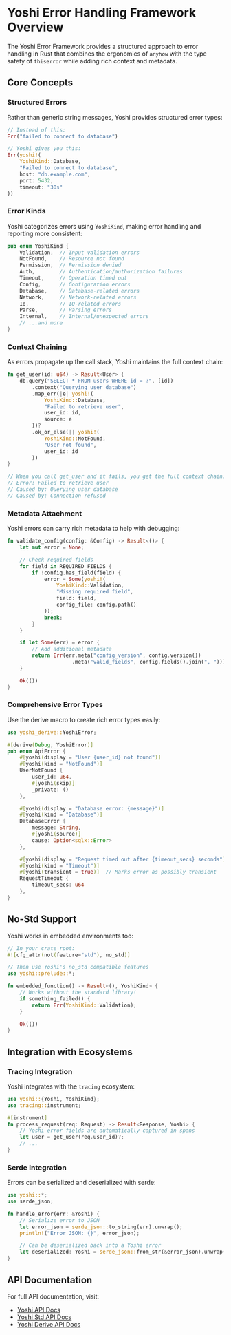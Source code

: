 # Yoshi Error Handling Framework Overview

The Yoshi Error Framework provides a structured approach to error handling in Rust that combines the ergonomics of `anyhow` with the type safety of `thiserror` while adding rich context and metadata.

## Core Concepts

### Structured Errors

Rather than generic string messages, Yoshi provides structured error types:

```rust
// Instead of this:
Err("failed to connect to database")

// Yoshi gives you this:
Err(yoshi!(
    YoshiKind::Database,
    "Failed to connect to database",
    host: "db.example.com",
    port: 5432,
    timeout: "30s"
))
```

### Error Kinds

Yoshi categorizes errors using `YoshiKind`, making error handling and reporting more consistent:

```rust
pub enum YoshiKind {
    Validation,  // Input validation errors
    NotFound,    // Resource not found
    Permission,  // Permission denied
    Auth,        // Authentication/authorization failures
    Timeout,     // Operation timed out
    Config,      // Configuration errors
    Database,    // Database-related errors
    Network,     // Network-related errors
    Io,          // IO-related errors
    Parse,       // Parsing errors
    Internal,    // Internal/unexpected errors
    // ...and more
}
```

### Context Chaining

As errors propagate up the call stack, Yoshi maintains the full context chain:

```rust
fn get_user(id: u64) -> Result<User> {
    db.query("SELECT * FROM users WHERE id = ?", [id])
        .context("Querying user database")
        .map_err(|e| yoshi!(
            YoshiKind::Database,
            "Failed to retrieve user",
            user_id: id,
            source: e
        ))?
        .ok_or_else(|| yoshi!(
            YoshiKind::NotFound,
            "User not found",
            user_id: id
        ))
}

// When you call get_user and it fails, you get the full context chain:
// Error: Failed to retrieve user
// Caused by: Querying user database
// Caused by: Connection refused
```

### Metadata Attachment

Yoshi errors can carry rich metadata to help with debugging:

```rust
fn validate_config(config: &Config) -> Result<()> {
    let mut error = None;

    // Check required fields
    for field in REQUIRED_FIELDS {
        if !config.has_field(field) {
            error = Some(yoshi!(
                YoshiKind::Validation,
                "Missing required field",
                field: field,
                config_file: config.path()
            ));
            break;
        }
    }

    if let Some(err) = error {
        // Add additional metadata
        return Err(err.meta("config_version", config.version())
                     .meta("valid_fields", config.fields().join(", ")));
    }

    Ok(())
}
```

### Comprehensive Error Types

Use the derive macro to create rich error types easily:

```rust
use yoshi_derive::YoshiError;

#[derive(Debug, YoshiError)]
pub enum ApiError {
    #[yoshi(display = "User {user_id} not found")]
    #[yoshi(kind = "NotFound")]
    UserNotFound {
        user_id: u64,
        #[yoshi(skip)]
        _private: ()
    },

    #[yoshi(display = "Database error: {message}")]
    #[yoshi(kind = "Database")]
    DatabaseError {
        message: String,
        #[yoshi(source)]
        cause: Option<sqlx::Error>
    },

    #[yoshi(display = "Request timed out after {timeout_secs} seconds")]
    #[yoshi(kind = "Timeout")]
    #[yoshi(transient = true)]  // Marks error as possibly transient
    RequestTimeout {
        timeout_secs: u64
    },
}
```

## No-Std Support

Yoshi works in embedded environments too:

```rust
// In your crate root:
#![cfg_attr(not(feature="std"), no_std)]

// Then use Yoshi's no_std compatible features
use yoshi::prelude::*;

fn embedded_function() -> Result<(), YoshiKind> {
    // Works without the standard library!
    if something_failed() {
        return Err(YoshiKind::Validation);
    }

    Ok(())
}
```

## Integration with Ecosystems

### Tracing Integration

Yoshi integrates with the `tracing` ecosystem:

```rust
use yoshi::{Yoshi, YoshiKind};
use tracing::instrument;

#[instrument]
fn process_request(req: Request) -> Result<Response, Yoshi> {
    // Yoshi error fields are automatically captured in spans
    let user = get_user(req.user_id)?;
    // ...
}
```

### Serde Integration

Errors can be serialized and deserialized with serde:

```rust
use yoshi::*;
use serde_json;

fn handle_error(err: &Yoshi) {
    // Serialize error to JSON
    let error_json = serde_json::to_string(err).unwrap();
    println!("Error JSON: {}", error_json);

    // Can be deserialized back into a Yoshi error
    let deserialized: Yoshi = serde_json::from_str(&error_json).unwrap();
}
```

## API Documentation

For full API documentation, visit:

- [Yoshi API Docs](https://docs.rs/yoshi)
- [Yoshi Std API Docs](https://docs.rs/yoshi-std)
- [Yoshi Derive API Docs](https://docs.rs/yoshi-derive)

